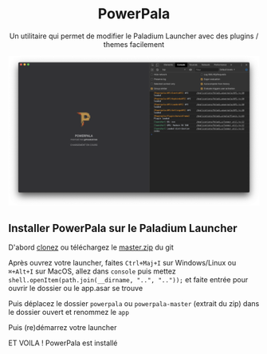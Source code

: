 <h1 align="center">PowerPala</h1>

<p align="center">Un utilitaire qui permet de modifier le Paladium Launcher avec des plugins / themes facilement

<img src="./powerpala.png" alt="build"></p>

## Installer PowerPala sur le Paladium Launcher

D'abord [clonez](git://github.com/pharuxtan/powerpala.git) ou téléchargez le [master.zip](https://github.com/pharuxtan/powerpala/archive/master.zip) du git

Après ouvrez votre launcher, faites `Ctrl+Maj+I` sur Windows/Linux ou `⌘+Alt+I` sur MacOS, allez dans `console` puis mettez `shell.openItem(path.join(__dirname, "..", ".."));` et faite entrée pour ouvrir le dossier ou le app.asar se trouve

Puis déplacez le dossier `powerpala` ou `powerpala-master` (extrait du zip) dans le dossier ouvert et renommez le `app`

Puis (re)démarrez votre launcher

ET VOILA ! PowerPala est installé
